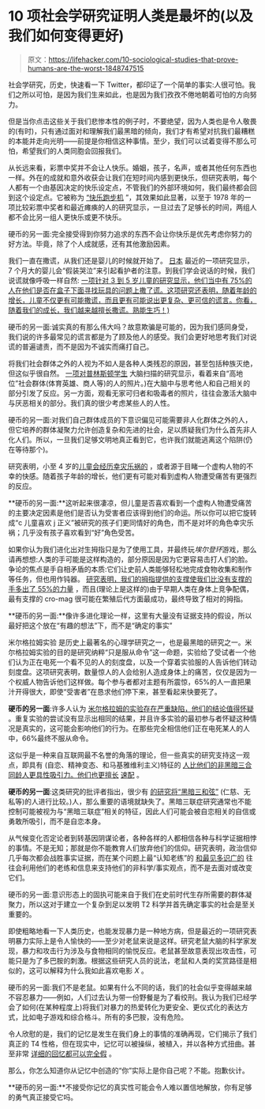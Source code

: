 # 10 项社会学研究证明人类是最坏的(以及我们如何变得更好)

> 原文：<https://lifehacker.com/10-sociological-studies-that-prove-humans-are-the-worst-1848747515>

社会学研究，历史，快速看一下 Twitter，都印证了一个简单的事实:人很可怕。我们之所以可怕，是因为我们生来如此，也是因为我们孜孜不倦地朝着可怕的方向努力。

但是当你点击这些关于我们悲惨本性的例子时，不要绝望，因为人类也是令人敬畏的(有时)，只有通过面对和理解我们最黑暗的倾向，我们才有希望对抗我们最糟糕的本能并走向光明——前提是你相信这种事情。至少，我们可以试着变得不那么可怕，希望我们的人类同胞会回报我们。

从长远来看，彩票中奖并不会让人快乐。婚姻，孩子，名声，或者其他任何东西也一样。外在的成就和意外收获会让我们在短时间内感到更快乐，但研究表明，每个人都有一个由基因决定的快乐设定点，不管我们的外部环境如何，我们最终都会回到这个设定点。它被称为 [“快乐跑步机](https://positivepsychology.com/hedonic-treadmill/) ”，其效果如此显著，以至于 1978 年的一项比较彩票中奖者和最近瘫痪的人的研究显示，一旦过去了足够长的时间，两组人都不会比另一组人更快乐或更不快乐。

硬币的另一面:完全接受得到你努力追求的东西不会让你快乐是优先考虑你努力的好方法。毕竟，除了个人成就感，还有其他激励因素。

我们一直在撒谎，从我们还是婴儿的时候就开始了。 [日本](https://www.popsci.com/blog-network/kinderlab/why-babies-fake-cry-and-why-it-isnt-fake/#:~:text=Babies%20have%20hunger%20cries,%20pain%20cries,%20overstimulation%20cries,%20and,the%20course%20of%206%20months.) 最近的一项研究显示，7 个月大的婴儿会“假装哭泣”来引起看护者的注意。到我们学会说话的时候，我们说谎就像呼吸一样自然: [一项针对 3 到 5 岁儿童的研究显示，他们当中有 75%的人在他们是否在盒子下面寻找玩具的问题上撒了谎。这项研究还表明，随着年龄的增长，儿童不仅更有可能撒谎，而且更有可能说出更复杂、更可信的谎言。你看，随着我们的成长，我们越来越擅长撒谎。熟能生巧！)](https://www.ncbi.nlm.nih.gov/pmc/articles/PMC3539818/)

硬币的另一面:诚实真的有那么伟大吗？故意欺骗是可能的，因为我们感同身受，我们说的许多最常见的谎言都是为了顾及他人的感受。我们会更好地思考我们对说谎的普遍谴责，而不是因为不诚实而痛打自己。

将我们社会群体之外的人视为不如人是各种人类残忍的原因，甚至包括种族灭绝，但这似乎很自然。 [一项对普林斯顿学生](https://digest.bps.org.uk/2006/11/10/seeing-others-as-less-than-human/) 大脑扫描的研究显示，看着来自“高地位”社会群体(体育英雄、商人等)的人的照片。)在大脑中与思考他人和自己相关的部分引发了反应。另一方面，观看无家可归者和吸毒者的照片，往往会激活大脑中与厌恶相关的部分。我们真的很少考虑某些人的人性。

硬币的另一面:对我们自己群体成员的下意识偏见可能需要非人化群体之外的人，但它培养的群体凝聚力允许创造复杂和先进的社会，足以质疑我们为什么首先非人化人们。所以，一旦我们足够文明地真正看到它，也许我们就能逃离这个陷阱(仍在等待那个)。

研究表明，小至 4 岁的[儿童会经历幸灾乐祸的](https://digest.bps.org.uk/2013/06/03/kids-experience-schadenfreude-by-age-four-maybe-earlier/) ，或者源于目睹一个虚构人物的不幸的快感。随着孩子年龄的增长，他们更有可能对看到虚构人物遭受痛苦有更强烈的反应。

**硬币的另一面:**这听起来很凄凉，但儿童是否喜欢看到一个虚构人物遭受痛苦的主要决定因素是他们是否认为受害者应该得到他们的命运。所以你可以把它旋转成“c 儿童喜欢 j 正义”被研究的孩子们更同情好的角色，而不是对坏的角色幸灾乐祸；几乎没有孩子喜欢看到“好”角色受苦。

如果你认为我们进化出对生拇指只是为了使用工具，并最终玩*埃尔登环*游戏，那么请再想想:人类的手可能是这样构造的，部分原因是因为它更容易击打人们的脸。争论的焦点是手自相矛盾的本质:它们让史前人类能够轻松地完成食物收集和制作等任务，但也用作钝器。 [研究表明，我们的拇指提供的支撑使我们比没有支撑的手多出了 55%的力量](https://www.popsci.com/did-our-opposable-thumbs-evolve-so-we-could-punch-each-other-in-face/) ，而且(理论上是这样的)由于早期人类在身体上竞争配偶，最有支撑的 cro-mag 很可能在繁殖后代方面最成功，最终导致了相对的拇指。

**硬币的另一面:**像许多进化理论一样，这里有大量没有证据支持的假设，所以最好把这个放在“有趣的想法”下，而不是“确定的事实”

米尔格拉姆实验 是历史上最著名的心理学研究之一，也是最黑暗的研究之一。米尔格拉姆实验的目的是研究纳粹“只是服从命令”这一命题，实验给了受试者一个他们认为正在电死一个看不见的人的刻度盘，以及一个穿着实验服的人告诉他们转动刻度盘。这项研究表明，数量惊人的人会给别人造成身体上的痛苦，仅仅是因为一个权威人物告诉他们这样做。每个参与者都对主题有所震惊，65%的人一直把果汁开得很大，即使“受害者”在恳求他们停下来，甚至看起来快要死了。

**硬币的另一面**:许多人认为 [米尔格拉姆的实验存在严重缺陷，他们的结论值得怀疑](https://digest.bps.org.uk/2015/10/13/social-psychology-textbooks-ignore-all-modern-criticisms-of-milgrams-obedience-experiments/) 。重复实验的尝试没有显示出相同的结果，并且许多实验的最初参与者怀疑这种情况是真实的，这可能会影响他们的行为。在那些完全相信他们正在电死某人的人中，66%最终不服从命令。

这似乎是一种来自互联网最不名誉的角落的理论，但一些真实的研究支持这一观点，即具有 (自恋、精神变态、和马基雅维利主义)特征的 [人比他们的非黑暗三合同龄人更具性吸引力。他们也更擅长](https://www.sciencedirect.com/science/article/abs/pii/S0191886913012245) [速配](https://digest.bps.org.uk/2016/01/29/how-do-people-with-dark-triad-personality-traits-fare-at-speed-dating/) 。

**硬币的另一面**:这类研究的批评者指出，很少有 [的研究将“黑暗三和弦”](https://www.frontiersin.org/articles/10.3389/fpsyg.2019.00467/full#B123) (仁慈、无私等)的人进行比较。)人，那么重要的语境就缺失了。黑暗三联症研究通常也不能控制可能被视为与“黑暗三联症”相关的特征，因此人们可能会被自恋相关的自信或勇敢所吸引，而不是自恋本身。

从气候变化否定论者到转基因阴谋论者，各种各样的人都相信各种与科学证据相悖的事情。不是无知；那就是你不能教育人们放弃他们的信仰。研究表明，政治信仰几乎每次都会战胜事实证据，而在某个问题上最“认知老练”的 [和最见多识广的](https://journals.sagepub.com/doi/10.1177/0002716214558393) 往往会利用他们的老练和信息来支持他们的非科学/事实观点，而不是去面对或改变它们。

硬币的另一面:意识形态上的固执可能来自于我们在史前时代生存所需要的群体凝聚力，所以这对于建立一个复杂到足以发明 T2 科学并首先确定事实的社会是至关重要的。

即使粗略地看一下人类历史，也能发现暴力是一种地方病，但是最近的一项研究表明暴力实际上是令人愉快的——至少对老鼠来说是这样。研究老鼠大脑的科学家发现，暴力和攻击行为涉及与食物相同的愉悦反应。老鼠甚至故意表现出攻击性，可能只是为了多巴胺的刺激。根据这些研究人员的说法，老鼠和人类的奖赏路径是相似的，这可以解释为什么我如此喜欢电影 *X* 。

硬币的另一面:我们不是老鼠。如果有什么不同的话，我们的社会似乎变得越来越不容忍暴力——例如，人们过去认为带一份野餐是为了看绞刑。我认为我们已经学会了如何(在某种程度上)将我们对暴力的热爱转化为更安全、更仪式化的表达方式，比如电子游戏和综合格斗。所有的多巴胺，没有危险。

令人欣慰的是，我们的记忆是发生在我们身上的事情的准确再现，它们揭示了我们真正的 T4 性格，但在现实中，记忆可以被操纵，被植入，并以各种方式扭曲。甚至非常 [详细的回忆都可以完全假](https://pubmed.ncbi.nlm.nih.gov/12661683/) 。

那么，你怎么知道你从记忆中创造的“你”实际上是你自己呢？不能。抱歉伙计。

**硬币的另一面:**不接受你记忆的真实性可能会令人难以置信地解放，你有足够的勇气真正接受它吗。